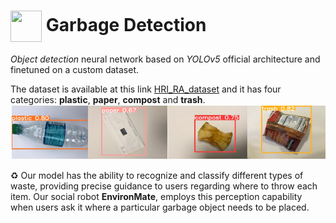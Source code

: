 # <img src="https://i.imgur.com/MYUQ9Cb.png" width="50" height="50" align="center"> Garbage Detection 

*Object detection* neural network based on *YOLOv5* official architecture and finetuned on a custom dataset.

The dataset is available at this link [HRI_RA_dataset](https://universe.roboflow.com/sappia/hri-ra-mtc9l) and it has four categories: **plastic**, **paper**, **compost** and **trash**.
![](img.png)

♻ Our model has the ability to recognize and classify different types of waste, providing precise guidance to users regarding where to throw each item. Our social robot **EnvironMate**, employs this perception capability when users ask it where a particular garbage object needs to be placed.
